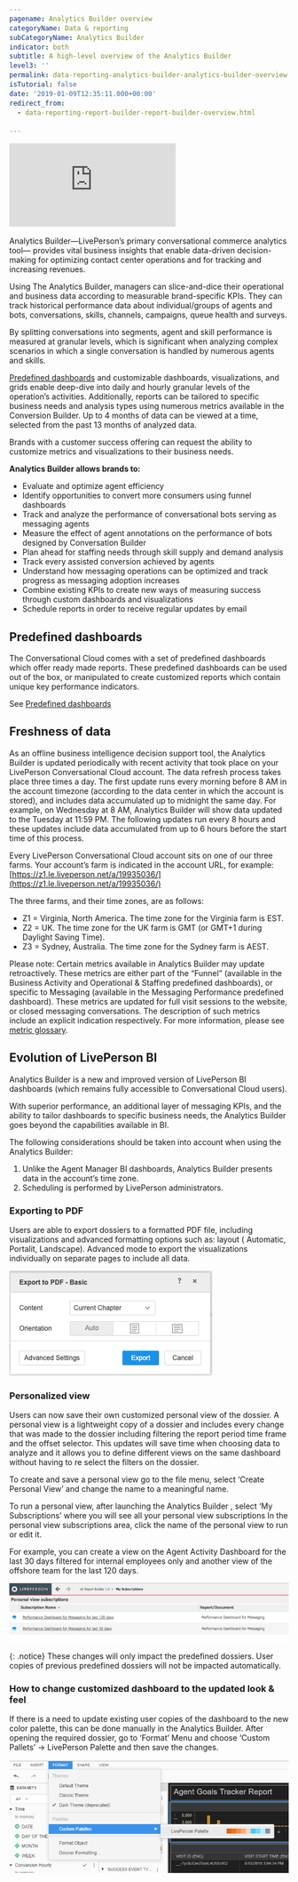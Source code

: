 ```yaml
---
pagename: Analytics Builder overview
categoryName: Data & reporting
subCategoryName: Analytics Builder
indicator: both
subtitle: A high-level overview of the Analytics Builder
level3: ''
permalink: data-reporting-analytics-builder-analytics-builder-overview.html
isTutorial: false
date: '2019-01-09T12:35:11.000+00:00'
redirect_from:
  - data-reporting-report-builder-report-builder-overview.html

---
```

<iframe style="max-width: 750px;" src="https://player.vimeo.com/video/344251526" frameborder="0" webkitallowfullscreen mozallowfullscreen allowfullscreen></iframe>

Analytics Builder—LivePerson’s primary conversational commerce analytics tool— provides vital business insights that enable data-driven decision-making for optimizing contact center operations and for tracking and increasing revenues. 

Using The Analytics Builder, managers can slice-and-dice their operational and business data according to measurable brand-specific KPIs. They can track historical performance data about individual/groups of agents and bots, conversations, skills, channels, campaigns, queue health and surveys. 

By splitting conversations into segments, agent and skill performance is measured at granular levels, which is significant when analyzing complex scenarios in which a single conversation is handled by numerous agents and skills. 

[Predefined dashboards](data-reporting-report-builder-predefined-dashboards.html) and customizable dashboards, visualizations, and grids enable deep-dive into daily and hourly granular levels of the operation’s activities. Additionally, reports can be tailored to specific business needs and analysis types using numerous metrics available in the Conversion Builder. Up to 4 months of data can be viewed at a time, selected from the past 13 months of analyzed data. 

Brands with a customer success offering can request the ability to customize metrics and visualizations to their business needs.

**Analytics Builder allows brands to:**

* Evaluate and optimize agent efficiency
* Identify opportunities to convert more consumers using funnel dashboards
* Track and analyze the performance of conversational bots serving as messaging agents
* Measure the effect of agent annotations on the performance of bots designed by Conversation Builder
* Plan ahead for staffing needs through skill supply and demand analysis
* Track every assisted conversion achieved by agents
* Understand how messaging operations can be optimized and track progress as messaging adoption increases
* Combine existing KPIs to create new ways of measuring success through custom dashboards and visualizations
* Schedule reports in order to receive regular updates by email

## Predefined dashboards
The Conversational Cloud comes with a set of predefined dashboards which offer ready made reports. These predefined dashboards can be used out of the box, or manipulated to create customized reports which contain unique key performance indicators.

See [Predefined dashboards](data-reporting-report-builder-predefined-dashboards.html)

## Freshness of data

As an offline business intelligence decision support tool, the Analytics Builder is updated periodically with recent activity that took place on your LivePerson Conversational Cloud account. The data refresh process takes place three times a day. The first update runs every morning before 8 AM in the account timezone (according to the data center in which the account is stored), and includes data accumulated up to midnight the same day. For example, on Wednesday at 8 AM, Analytics Builder will show data updated to the Tuesday at 11:59 PM. The following updates run every 8 hours and these updates include data accumulated from up to 6 hours before the start time of this process.

Every LivePerson Conversational Cloud account sits on one of our three farms. Your account’s farm is indicated in the account URL, for example: [https://z1.le.liveperson.net/a/19935036/](https://z1.le.liveperson.net/a/19935036/)

The three farms, and their time zones, are as follows:

* Z1 = Virginia, North America. The time zone for the Virginia farm is EST.
* Z2 = UK. The time zone for the UK farm is GMT (or GMT+1 during Daylight Saving Time).
* Z3 = Sydney, Australia. The time zone for the Sydney farm is AEST.

Please note: Certain metrics available in Analytics Builder may update retroactively. These metrics are either part of the “Funnel” (available in the Business Activity and Operational & Staffing predefined dashboards), or specific to Messaging (available in the Messaging Performance predefined dashboard). These metrics are updated for full visit sessions to the website, or closed messaging conversations. The description of such metrics include an explicit indication respectively. For more information, please see [metric glossary](https://developers.liveperson.com/essential-resources-report-builder-data-metrics.html).

## Evolution of LivePerson BI

Analytics Builder is a new and improved version of LivePerson BI dashboards (which remains fully accessible to Conversational Cloud users).

With superior performance, an additional layer of messaging KPIs, and the ability to tailor dashboards to specific business needs, the Analytics Builder goes beyond the capabilities available in BI.

The following considerations should be taken into account when using the Analytics Builder:

1. Unlike the Agent Manager BI dashboards, Analytics Builder presents data in the account’s time zone.
2. Scheduling is performed by LivePerson administrators.

### Exporting to PDF

Users are able to export dossiers to a formatted PDF file, including visualizations and advanced formatting options such as:
layout ( Automatic, Portalit, Landscape). Advanced mode to export the visualizations individually on separate pages to include all data.

![](img/export-to-pdf.png)

### Personalized view

Users can now save their own customized personal view of the dossier. A personal view is a lightweight copy of a dossier and includes every change that was made to the dossier including filtering the report period time frame and the offset selector. This updates will save time when choosing data to analyze and it allows you to define different views on the same dashboard without having to re select the filters on the dossier.

To create and save a personal view go to the file menu, select ‘Create Personal View’ and change the name to a meaningful name.

To run a personal view, after launching the Analytics Builder , select ‘My Subscriptions’ where you will see all your personal view subscriptions
In the personal view subscriptions area, click the name of the personal view to run or edit it.

For example, you can create a view on the Agent Activity Dashboard for the last 30 days filtered for internal employees only and another view of the offshore team for the last 120 days.

![](img/personalized-view.png)

{: .notice}
These changes will only impact the predefined dossiers. User copies of previous predefined dossiers will not be impacted automatically.

### How to change customized dashboard to the updated look & feel
If there is a need to update existing user copies of the dashboard to the new color palette, this can be done manually in the Analytics Builder. After opening the required dossier, go to ‘Format’ Menu and choose ‘Custom Pallets’ -> LivePerson Palette and then save the changes.

![](img/pallete.png)
